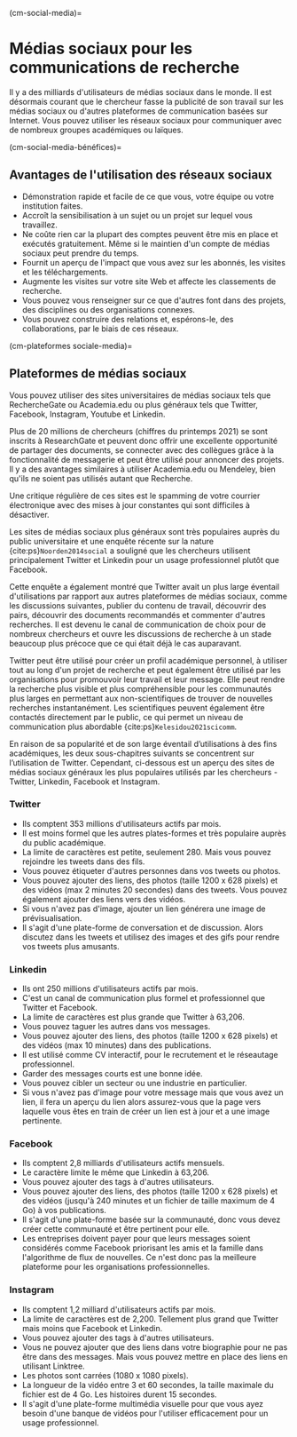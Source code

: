 (cm-social-media)=
# Médias sociaux pour les communications de recherche

Il y a des milliards d'utilisateurs de médias sociaux dans le monde. Il est désormais courant que le chercheur fasse la publicité de son travail sur les médias sociaux ou d'autres plateformes de communication basées sur Internet. Vous pouvez utiliser les réseaux sociaux pour communiquer avec de nombreux groupes académiques ou laïques.

(cm-social-media-bénéfices)=
## Avantages de l'utilisation des réseaux sociaux

* Démonstration rapide et facile de ce que vous, votre équipe ou votre institution faites.
* Accroît la sensibilisation à un sujet ou un projet sur lequel vous travaillez.
* Ne coûte rien car la plupart des comptes peuvent être mis en place et exécutés gratuitement. Même si le maintien d'un compte de médias sociaux peut prendre du temps.
* Fournit un aperçu de l'impact que vous avez sur les abonnés, les visites et les téléchargements.
* Augmente les visites sur votre site Web et affecte les classements de recherche.
* Vous pouvez vous renseigner sur ce que d'autres font dans des projets, des disciplines ou des organisations connexes.
* Vous pouvez construire des relations et, espérons-le, des collaborations, par le biais de ces réseaux.

(cm-plateformes sociale-media)=
## Plateformes de médias sociaux

Vous pouvez utiliser des sites universitaires de médias sociaux tels que RechercheGate ou Academia.edu ou plus généraux tels que Twitter, Facebook, Instagram, Youtube et Linkedin.

Plus de 20 millions de chercheurs (chiffres du printemps 2021) se sont inscrits à ResearchGate et peuvent donc offrir une excellente opportunité de partager des documents, se connecter avec des collègues grâce à la fonctionnalité de messagerie et peut être utilisé pour annoncer des projets. Il y a des avantages similaires à utiliser Academia.edu ou Mendeley, bien qu'ils ne soient pas utilisés autant que Recherche.

Une critique régulière de ces sites est le spamming de votre courrier électronique avec des mises à jour constantes qui sont difficiles à désactiver.

Les sites de médias sociaux plus généraux sont très populaires auprès du public universitaire et une enquête récente sur la nature {cite:ps}`Noorden2014social` a souligné que les chercheurs utilisent principalement Twitter et Linkedin pour un usage professionnel plutôt que Facebook.

Cette enquête a également montré que Twitter avait un plus large éventail d'utilisations par rapport aux autres plateformes de médias sociaux, comme les discussions suivantes, publier du contenu de travail, découvrir des pairs, découvrir des documents recommandés et commenter d'autres recherches. Il est devenu le canal de communication de choix pour de nombreux chercheurs et ouvre les discussions de recherche à un stade beaucoup plus précoce que ce qui était déjà le cas auparavant.

Twitter peut être utilisé pour créer un profil académique personnel, à utiliser tout au long d'un projet de recherche et peut également être utilisé par les organisations pour promouvoir leur travail et leur message. Elle peut rendre la recherche plus visible et plus compréhensible pour les communautés plus larges en permettant aux non-scientifiques de trouver de nouvelles recherches instantanément. Les scientifiques peuvent également être contactés directement par le public, ce qui permet un niveau de communication plus abordable {cite:ps}`Kelesidou2021scicomm`.

En raison de sa popularité et de son large éventail d’utilisations à des fins académiques, les deux sous-chapitres suivants se concentrent sur l’utilisation de Twitter. Cependant, ci-dessous est un aperçu des sites de médias sociaux généraux les plus populaires utilisés par les chercheurs - Twitter, Linkedin, Facebook et Instagram.

### Twitter

* Ils comptent 353 millions d'utilisateurs actifs par mois.
* Il est moins formel que les autres plates-formes et très populaire auprès du public académique.
* La limite de caractères est petite, seulement 280. Mais vous pouvez rejoindre les tweets dans des fils.
* Vous pouvez étiqueter d'autres personnes dans vos tweets ou photos.
* Vous pouvez ajouter des liens, des photos (taille 1200 x 628 pixels) et des vidéos (max 2 minutes 20 secondes) dans des tweets. Vous pouvez également ajouter des liens vers des vidéos.
* Si vous n'avez pas d'image, ajouter un lien générera une image de prévisualisation.
* Il s'agit d'une plate-forme de conversation et de discussion. Alors discutez dans les tweets et utilisez des images et des gifs pour rendre vos tweets plus amusants.

### Linkedin

* Ils ont 250 millions d'utilisateurs actifs par mois.
* C'est un canal de communication plus formel et professionnel que Twitter et Facebook.
* La limite de caractères est plus grande que Twitter à 63,206.
* Vous pouvez taguer les autres dans vos messages.
* Vous pouvez ajouter des liens, des photos (taille 1200 x 628 pixels) et des vidéos (max 10 minutes) dans des publications.
* Il est utilisé comme CV interactif, pour le recrutement et le réseautage professionnel.
* Garder des messages courts est une bonne idée.
* Vous pouvez cibler un secteur ou une industrie en particulier.
* Si vous n'avez pas d'image pour votre message mais que vous avez un lien, il fera un aperçu du lien alors assurez-vous que la page vers laquelle vous êtes en train de créer un lien est à jour et a une image pertinente.

### Facebook

* Ils comptent 2,8 milliards d'utilisateurs actifs mensuels.
* Le caractère limite le même que Linkedin à 63,206.
* Vous pouvez ajouter des tags à d'autres utilisateurs.
* Vous pouvez ajouter des liens, des photos (taille 1200 x 628 pixels) et des vidéos (jusqu'à 240 minutes et un fichier de taille maximum de 4 Go) à vos publications.
* Il s'agit d'une plate-forme basée sur la communauté, donc vous devez créer cette communauté et être pertinent pour elle.
* Les entreprises doivent payer pour que leurs messages soient considérés comme Facebook priorisant les amis et la famille dans l'algorithme de flux de nouvelles. Ce n'est donc pas la meilleure plateforme pour les organisations professionnelles.

### Instagram

* Ils comptent 1,2 milliard d'utilisateurs actifs par mois.
* La limite de caractères est de 2,200. Tellement plus grand que Twitter mais moins que Facebook et Linkedin.
* Vous pouvez ajouter des tags à d'autres utilisateurs.
* Vous ne pouvez ajouter que des liens dans votre biographie pour ne pas être dans des messages. Mais vous pouvez mettre en place des liens en utilisant Linktree.
* Les photos sont carrées (1080 x 1080 pixels).
* La longueur de la vidéo entre 3 et 60 secondes, la taille maximale du fichier est de 4 Go. Les histoires durent 15 secondes.
* Il s'agit d'une plate-forme multimédia visuelle pour que vous ayez besoin d'une banque de vidéos pour l'utiliser efficacement pour un usage professionnel.
